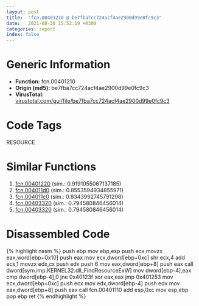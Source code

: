 ```yaml
---
layout: post
title:  "fcn.00401210 @ be7fba7cc724acf4ae2900d99e0fc9c3"
date:   2021-08-30 15:52:19 +0300
categories: report
index: false
---
```


# Generic Information
- **Function:** fcn.00401210
- **Origin (md5):** be7fba7cc724acf4ae2900d99e0fc9c3
- **VirusTotal:** [virustotal.com/gui/file/be7fba7cc724acf4ae2900d99e0fc9c3][virustotal_ref]

# Code Tags
<span class="tag" id="RESOURCE">RESOURCE</span>


# Similar Functions

1. [fcn.00401220][similar_1_ref] (sim.: 0.9191055067137185)
2. [fcn.004011d0][similar_2_ref] (sim.: 0.8553594934855971)
3. [fcn.004011c0][similar_3_ref] (sim.: 0.8343992745791298)
4. [fcn.00403320][similar_4_ref] (sim.: 0.794580846456014)
5. [fcn.00403320][similar_5_ref] (sim.: 0.794580846456014)


# Disassembled Code

{% highlight nasm %}
push ebp
mov ebp,esp
push ecx
movzx eax,word[ebp+0x10]
push eax
mov ecx,dword[ebp+0xc]
shr ecx,4
add ecx,1
movzx edx,cx
push edx
push 6
mov eax,dword[ebp+8]
push eax
call dword[sym.imp.KERNEL32.dll_FindResourceExW]
mov dword[ebp-4],eax
cmp dword[ebp-4],0
jne 0x40123f
xor eax,eax
jmp 0x401253
mov ecx,dword[ebp+0xc]
push ecx
mov edx,dword[ebp-4]
push edx
mov eax,dword[ebp+8]
push eax
call fcn.00401110
add esp,0xc
mov esp,ebp
pop ebp
ret 
{% endhighlight %}


[similar_1_ref]: /report/fcn.00401220@1160595edb203a63cb2ca3ce2ff04f47
[similar_2_ref]: /report/fcn.004011d0@1160595edb203a63cb2ca3ce2ff04f47
[similar_3_ref]: /report/fcn.004011c0@be7fba7cc724acf4ae2900d99e0fc9c3
[similar_4_ref]: /report/fcn.00403320@c60344b51fa39a329b92557d24ff7670
[similar_5_ref]: /report/fcn.00403320@14b20b07906a36e23f2230c8042160f2
[virustotal_ref]: https://www.virustotal.com/gui/file/be7fba7cc724acf4ae2900d99e0fc9c3